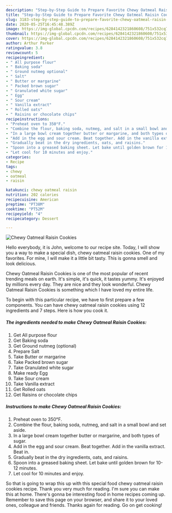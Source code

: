 ```yaml
---
description: "Step-by-Step Guide to Prepare Favorite Chewy Oatmeal Raisin Cookies"
title: "Step-by-Step Guide to Prepare Favorite Chewy Oatmeal Raisin Cookies"
slug: 3183-step-by-step-guide-to-prepare-favorite-chewy-oatmeal-raisin-cookies
date: 2020-05-25T16:45:48.389Z
image: https://img-global.cpcdn.com/recipes/6284142321860608/751x532cq70/chewy-oatmeal-raisin-cookies-recipe-main-photo.jpg
thumbnail: https://img-global.cpcdn.com/recipes/6284142321860608/751x532cq70/chewy-oatmeal-raisin-cookies-recipe-main-photo.jpg
cover: https://img-global.cpcdn.com/recipes/6284142321860608/751x532cq70/chewy-oatmeal-raisin-cookies-recipe-main-photo.jpg
author: Arthur Parker
ratingvalue: 3.8
reviewcount: 5
recipeingredient:
- " All purpose flour"
- " Baking soda"
- " Ground nutmeg optional"
- " Salt"
- " Butter or margarine"
- " Packed brown sugar"
- " Granulated white sugar"
- " Egg"
- " Sour cream"
- " Vanilla extract"
- " Rolled oats"
- " Raisins or chocolate chips"
recipeinstructions:
- "Preheat oven to 350°F."
- "Combine the flour, baking soda, nutmeg, and salt in a small bowl and set aside."
- "In a large bowl cream together butter or margarine, and both types of sugar."
- "Add in the egg and sour cream. Beat together. Add in the vanilla extract. Beat in."
- "Gradually beat in the dry ingredients, oats, and raisins."
- "Spoon into a greased baking sheet. Let bake until golden brown for 10-12 minutes."
- "Let cool for 10 minutes and enjoy."
categories:
- Recipe
tags:
- chewy
- oatmeal
- raisin

katakunci: chewy oatmeal raisin 
nutrition: 202 calories
recipecuisine: American
preptime: "PT38M"
cooktime: "PT52M"
recipeyield: "4"
recipecategory: Dessert

---
```



![Chewy Oatmeal Raisin Cookies](https://img-global.cpcdn.com/recipes/6284142321860608/751x532cq70/chewy-oatmeal-raisin-cookies-recipe-main-photo.jpg)

Hello everybody, it is John, welcome to our recipe site. Today, I will show you a way to make a special dish, chewy oatmeal raisin cookies. One of my favorites. For mine, I will make it a little bit tasty. This is gonna smell and look delicious.

Chewy Oatmeal Raisin Cookies is one of the most popular of recent trending meals on earth. It's simple, it's quick, it tastes yummy. It's enjoyed by millions every day. They are nice and they look wonderful. Chewy Oatmeal Raisin Cookies is something which I have loved my entire life.




To begin with this particular recipe, we have to first prepare a few components. You can have chewy oatmeal raisin cookies using 12 ingredients and 7 steps. Here is how you cook it.

<!--inarticleads1-->

##### The ingredients needed to make Chewy Oatmeal Raisin Cookies:

1. Get  All purpose flour
1. Get  Baking soda
1. Get  Ground nutmeg (optional)
1. Prepare  Salt
1. Take  Butter or margarine
1. Take  Packed brown sugar
1. Take  Granulated white sugar
1. Make ready  Egg
1. Take  Sour cream
1. Take  Vanilla extract
1. Get  Rolled oats
1. Get  Raisins or chocolate chips




<!--inarticleads2-->

##### Instructions to make Chewy Oatmeal Raisin Cookies:

1. Preheat oven to 350°F.
1. Combine the flour, baking soda, nutmeg, and salt in a small bowl and set aside.
1. In a large bowl cream together butter or margarine, and both types of sugar.
1. Add in the egg and sour cream. Beat together. Add in the vanilla extract. Beat in.
1. Gradually beat in the dry ingredients, oats, and raisins.
1. Spoon into a greased baking sheet. Let bake until golden brown for 10-12 minutes.
1. Let cool for 10 minutes and enjoy.




So that is going to wrap this up with this special food chewy oatmeal raisin cookies recipe. Thank you very much for reading. I'm sure you can make this at home. There's gonna be interesting food in home recipes coming up. Remember to save this page on your browser, and share it to your loved ones, colleague and friends. Thanks again for reading. Go on get cooking!

